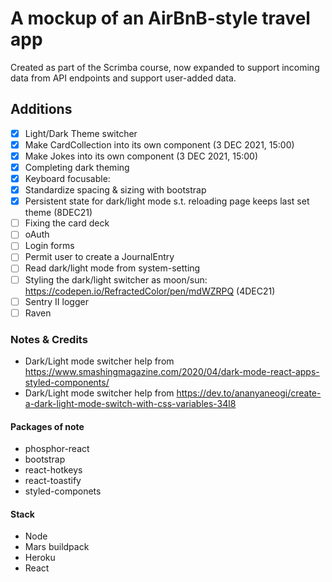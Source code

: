 # A mockup of an AirBnB-style travel app

Created as part of the Scrimba course, now expanded to support incoming data from API endpoints and support user-added data.

## Additions

- [x] Light/Dark Theme switcher
- [x] Make CardCollection into its own component (3 DEC 2021, 15:00)
- [x] Make Jokes into its own component (3 DEC 2021, 15:00)
- [x] Completing dark theming
- [x] Keyboard focusable:
- [x] Standardize spacing & sizing with bootstrap
- [x] Persistent state for dark/light mode s.t. reloading page keeps last set theme (8DEC21)
- [ ] Fixing the card deck
- [ ] oAuth
- [ ] Login forms
- [ ] Permit user to create a JournalEntry
- [ ] Read dark/light mode from system-setting
- [ ] Styling the dark/light switcher as moon/sun: https://codepen.io/RefractedColor/pen/mdWZRPQ (4DEC21)
- [ ] Sentry II logger
- [ ] Raven

### Notes & Credits

- Dark/Light mode switcher help from https://www.smashingmagazine.com/2020/04/dark-mode-react-apps-styled-components/
- Dark/Light mode switcher help from https://dev.to/ananyaneogi/create-a-dark-light-mode-switch-with-css-variables-34l8

#### Packages of note

- phosphor-react
- bootstrap
- react-hotkeys
- react-toastify
- styled-componets

#### Stack

- Node
- Mars buildpack
- Heroku
- React
